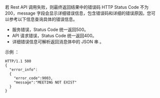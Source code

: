 若 Rest API 调用失败，则最终返回结果中的错误码 HTTP Status Code 不为200，message 字段会显示详细错误信息，包含错误码和详细的错误原因，您可以参考以下信息查询具体的错误信息。

- 服务错误，Status Code 统一返回500。
- API 请求错误，Status Code 统一返回400。
- 详细错误信息可解析返回消息体中的 JSON 串 。

示例 ：

```
HTTP/1.1 500
{
  "error_info":
  {
    "error_code":9003,
    "message":"MEETING NOT EXIST"
  }
}
```

